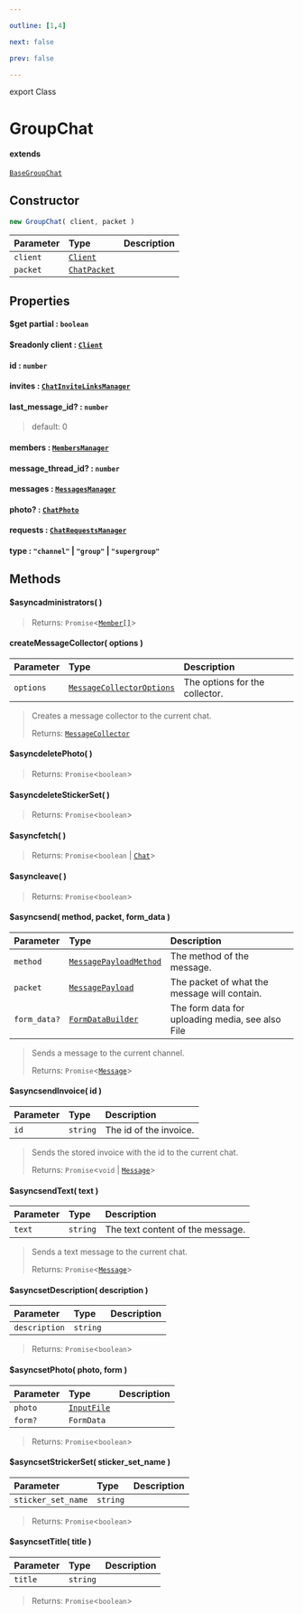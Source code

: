 ```yaml
---

outline: [1,4]

next: false

prev: false

---
```


export Class
# GroupChat
#### extends
 [`BaseGroupChat`](./BaseGroupChat.md)

## Constructor
 ```ts
 new GroupChat( client, packet )
 ```
 
 | Parameter | Type | Description |
| :--- | :--- | :--- |
| `client` | [`Client`](./Client.md) | |
| `packet` | [`ChatPacket`](../interfaces/ChatPacket.md) | |

## Properties

#### $get partial : `boolean`

#### $readonly client : [`Client`](./Client.md)

#### id : `number`

#### invites : [`ChatInviteLinksManager`](./ChatInviteLinksManager.md)

#### last_message_id? : `number`
 
 > default: 0

#### members : [`MembersManager`](./MembersManager.md)

#### message_thread_id? : `number`

#### messages : [`MessagesManager`](./MessagesManager.md)

#### photo? : [`ChatPhoto`](../interfaces/ChatPhoto.md)

#### requests : [`ChatRequestsManager`](./ChatRequestsManager.md)

#### type : `"channel"` \| `"group"` \| `"supergroup"`

## Methods

#### $asyncadministrators( )

> 
> 
> Returns: `Promise`<[`Member[]`](./Member.md)>

#### createMessageCollector( options )
| Parameter | Type | Description |
| :--- | :--- | :--- |
| `options` | [`MessageCollectorOptions`](../interfaces/MessageCollectorOptions.md) | The options for the collector. |
> Creates a message collector to the current chat.
> 
> Returns: [`MessageCollector`](./MessageCollector.md)

#### $asyncdeletePhoto( )

> 
> 
> Returns: `Promise`<`boolean`>

#### $asyncdeleteStickerSet( )

> 
> 
> Returns: `Promise`<`boolean`>

#### $asyncfetch( )

> 
> 
> Returns: `Promise`<`boolean` \| [`Chat`](../type-aliases/Chat.md)>

#### $asyncleave( )

> 
> 
> Returns: `Promise`<`boolean`>

#### $asyncsend( method, packet, form_data )
| Parameter | Type | Description |
| :--- | :--- | :--- |
| `method` | [`MessagePayloadMethod`](../enumerations/MessagePayloadMethod.md) | The method of the message. |
| `packet` | [`MessagePayload`](../type-aliases/MessagePayload.md) | The packet of what the message will contain. |
| `form_data?` | [`FormDataBuilder`](./FormDataBuilder.md) | The form data for uploading media, see also File |
> Sends a message to the current channel.
> 
> Returns: `Promise`<[`Message`](./Message.md)>

#### $asyncsendInvoice( id )
| Parameter | Type | Description |
| :--- | :--- | :--- |
| `id` | `string` | The id of the invoice. |
> Sends the stored invoice with the id to the current chat.
> 
> Returns: `Promise`<`void` \| [`Message`](./Message.md)>

#### $asyncsendText( text )
| Parameter | Type | Description |
| :--- | :--- | :--- |
| `text` | `string` | The text content of the message. |
> Sends a text message to the current chat.
> 
> Returns: `Promise`<[`Message`](./Message.md)>

#### $asyncsetDescription( description )
| Parameter | Type | Description |
| :--- | :--- | :--- |
| `description` | `string` | |
> 
> 
> Returns: `Promise`<`boolean`>

#### $asyncsetPhoto( photo, form )
| Parameter | Type | Description |
| :--- | :--- | :--- |
| `photo` | [`InputFile`](../type-aliases/InputFile.md) | |
| `form?` | `FormData` | |
> 
> 
> Returns: `Promise`<`boolean`>

#### $asyncsetStrickerSet( sticker_set_name )
| Parameter | Type | Description |
| :--- | :--- | :--- |
| `sticker_set_name` | `string` | |
> 
> 
> Returns: `Promise`<`boolean`>

#### $asyncsetTitle( title )
| Parameter | Type | Description |
| :--- | :--- | :--- |
| `title` | `string` | |
> 
> 
> Returns: `Promise`<`boolean`>
